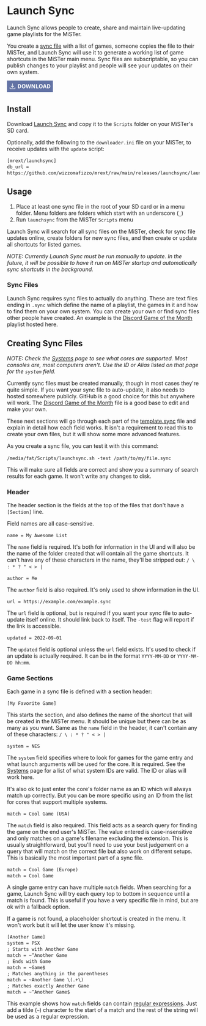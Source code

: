 # Launch Sync

Launch Sync allows people to create, share and maintain live-updating game playlists for the MiSTer.

You create a [sync file](#sync-files) with a list of games, someone copies the file to their MiSTer, and Launch Sync will use it to generate a working list of game shortcuts in the MiSTer main menu. Sync files are subscriptable, so you can publish changes to your playlist and people will see your updates on their own system.

[![Download Launch Sync](download.png "Download Launch Sync")](https://github.com/wizzomafizzo/mrext/raw/main/releases/launchsync/launchsync.sh)

## Install

Download [Launch Sync](https://github.com/wizzomafizzo/mrext/raw/main/releases/launchsync/launchsync.sh) and copy it to the `Scripts` folder on your MiSTer's SD card.

Optionally, add the following to the `downloader.ini` file on your MiSTer, to receive updates with the `update` script:
```
[mrext/launchsync]
db_url = https://github.com/wizzomafizzo/mrext/raw/main/releases/launchsync/launchsync.json
```

## Usage

1. Place at least one sync file in the root of your SD card or in a menu folder. Menu folders are folders which start with an underscore (`_`)
2. Run `launchsync` from the MiSTer `Scripts` menu

Launch Sync will search for all sync files on the MiSTer, check for sync file updates online, create folders for new sync files, and then create or update all shortcuts for listed games.

*NOTE: Currently Launch Sync must be run manually to update. In the future, it will be possible to have it run on MiSTer startup and automatically sync shortcuts in the background.*

### Sync Files

Launch Sync requires sync files to actually do anything. These are text files ending in `.sync` which define the name of a playlist, the games in it and how to find them on your own system. You can create your own or find sync files other people have created. An example is the [Discord Game of the Month](https://raw.githubusercontent.com/wizzomafizzo/mrext/main/cmd/launchsync/examples/Discord%20Game%20of%20the%20Month.sync) playlist hosted here.

## Creating Sync Files

*NOTE: Check the [Systems](https://github.com/wizzomafizzo/mrext/blob/main/docs/systems.md) page to see what cores are supported. Most consoles are, most computers aren't. Use the ID or Alias listed on that page for the `system` field.*

Currently sync files must be created manually, though in most cases they're quite simple. If you want your sync file to auto-update, it also needs to hosted somewhere publicly. GitHub is a good choice for this but anywhere will work. The [Discord Game of the Month](https://raw.githubusercontent.com/wizzomafizzo/mrext/main/cmd/launchsync/examples/Discord%20Game%20of%20the%20Month.sync) file is a good base to edit and make your own.

These next sections will go through each part of the [template.sync](https://github.com/wizzomafizzo/mrext/blob/main/cmd/launchsync/examples/template.sync) file and explain in detail how each field works. It isn't a requirement to read this to create your own files, but it will show some more advanced features.

As you create a sync file, you can test it with this command:

`/media/fat/Scripts/launchsync.sh -test /path/to/my/file.sync`

This will make sure all fields are correct and show you a summary of search results for each game. It won't write any changes to disk.

### Header

The header section is the fields at the top of the files that don't have a `[Section]` line.

Field names are all case-sensitive.

```
name = My Awesome List
```

The `name` field is required. It's both for information in the UI and will also be the name of the folder created that will contain all the game shortcuts. It can't have any of these characters in the name, they'll be stripped out: `/ \ : * ? " < > |`

```
author = Me
```

The `author` field is also required. It's only used to show information in the UI.

```
url = https://example.com/example.sync
```

The `url` field is optional, but is required if you want your sync file to auto-update itself online. It should link back to itself. The `-test` flag will report if the link is accessible.

```
updated = 2022-09-01
```

The `updated` field is optional unless the `url` field exists. It's used to check if an update is actually required. It can be in the format `YYYY-MM-DD` or `YYYY-MM-DD hh:mm`.

### Game Sections

Each game in a sync file is defined with a section header:

```
[My Favorite Game]
```

This starts the section, and also defines the name of the shortcut that will be created in the MiSTer menu. It should be unique but there can be as many as you want. Same as the `name` field in the header, it can't contain any of these characters: `/ \ : * ? " < > |`

```
system = NES
```

The `system` field specifies where to look for games for the game entry and what launch arguments will be used for the core. It is required. See the [Systems](https://github.com/wizzomafizzo/mrext/blob/main/docs/systems.md) page for a list of what system IDs are valid. The ID or alias will work here.

It's also ok to just enter the core's folder name as an ID which will always match up correctly. But you can be more specific using an ID from the list for cores that support multiple systems.

```
match = Cool Game (USA)
```

The `match` field is also required. This field acts as a search query for finding the game on the end user's MiSTer. The value entered is case-insensitive and only matches on a game's filename excluding the extension. This is usually straightforward, but you'll need to use your best judgement on a query that will match on the correct file but also work on different setups. This is basically the most important part of a sync file.

```
match = Cool Game (Europe)
match = Cool Game
```

A single game entry can have multiple `match` fields. When searching for a game, Launch Sync will try each query top to bottom in sequence until a match is found. This is useful if you have a very specific file in mind, but are ok with a fallback option.

If a game is not found, a placeholder shortcut is created in the menu. It won't work but it will let the user know it's missing.

```
[Another Game]
system = PSX
; Starts with Another Game
match = ~^Another Game
; Ends with Game
match = ~Game$
; Matches anything in the parentheses
match = ~Another Game \(.+\)
; Matches exactly Another Game
match = ~^Another Game$
```

This example shows how `match` fields can contain [regular expressions](https://quickref.me/regex). Just add a tilde (`~`) character to the start of a match and the rest of the string will be used as a regular expression.